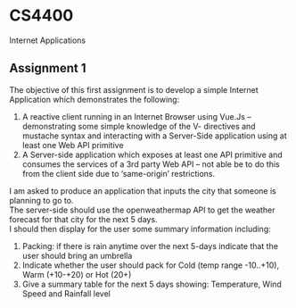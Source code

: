 # CS4400
Internet Applications

## Assignment 1

The objective of this first assignment is to develop a simple Internet Application which demonstrates the following:
1. A reactive client running in an Internet Browser using Vue.Js – demonstrating some simple knowledge of the V- directives and mustache syntax and interacting with a Server-Side application using at least one Web API primitive
2. A Server-side application which exposes at least one API primitive and consumes the services of a 3rd party Web API – not able be to do this from the client side due to ‘same-origin’ restrictions.

I am asked to produce an application that inputs the city that someone is planning to go to.  
The server-side should use the openweathermap API to get the weather forecast for that city for the next 5 days.  
I should then display for the user some summary information including:
1. Packing: if there is rain anytime over the next 5-days indicate that the user should bring an umbrella
2. Indicate whether the user should pack for Cold (temp range -10..+10), Warm (+10-+20) or Hot (20+)
3. Give a summary table for the next 5 days showing: Temperature, Wind Speed and Rainfall level
